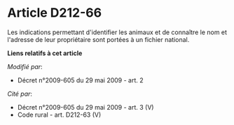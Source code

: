 # Article D212-66

Les indications permettant d'identifier les animaux et de connaître le nom et l'adresse de leur propriétaire sont portées à
un fichier national.

**Liens relatifs à cet article**

_Modifié par_:

  - Décret n°2009-605 du 29 mai 2009 - art. 2

_Cité par_:

  - Décret n°2009-605 du 29 mai 2009 - art. 3 (V)
  - Code rural - art. D212-63 (V)
